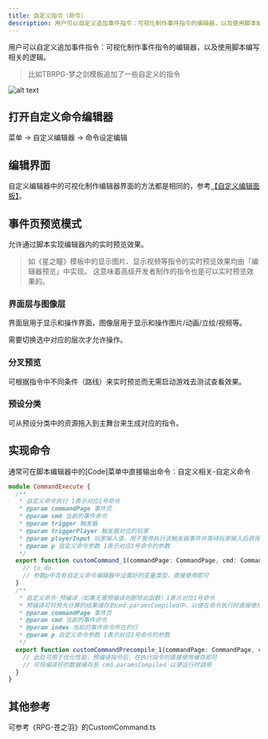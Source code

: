 ```yaml
---
title: 自定义指令（命令）
description: 用户可以自定义追加事件指令：可视化制作事件指令的编辑器，以及使用脚本编写相关的逻辑。
---
```


用户可以自定义追加事件指令：可视化制作事件指令的编辑器，以及使用脚本编写相关的逻辑。

> 比如TBRPG-梦之剑模板追加了一些自定义的指令

![alt text](https://assbak.gcw.wiki/gcw/image/zh_hans/getting-started/19.edit/1.index/image-7.png)

## 打开自定义命令编辑器

菜单 -> 自定义编辑器 -> 命令设定编辑

## 编辑界面

自定义编辑器中的可视化制作编辑器界面的方法都是相同的，参考[【自定义编辑面板】](/zh_hans/getting-started/edit/editui)。

## 事件页预览模式

允许通过脚本实现编辑器内的实时预览效果。

> 如《星之瞳》模板中的显示图片、显示视频等指令的实时预览效果均由「编辑器预览」中实现。
> 这意味着高级开发者制作的指令也是可以实时预览效果的。

### 界面层与图像层

界面层用于显示和操作界面，图像层用于显示和操作图片/动画/立绘/视频等。

需要切换选中对应的层次才允许操作。

### 分叉预览

可根据指令中不同条件（路线）来实时预览而无需启动游戏去测试查看效果。

### 预设分类

可从预设分类中的资源拖入到主舞台来生成对应的指令。

## 实现命令

通常可在脚本编辑器中的[Code]菜单中直接输出命令：自定义相关-自定义命令

```ts [Script.ts]
module CommandExecute {
  /**
   * 自定义命令执行 1表示对应1号命令
   * @param commandPage 事件页
   * @param cmd 当前的事件命令
   * @param trigger 触发器
   * @param triggerPlayer 触发器对应的玩家
   * @param playerInput 玩家输入值，用于暂停执行该触发器事件并等待玩家输入后获得的值，执行完该函数后会被清空
   * @param p 自定义命令参数 1表示对应1号命令的参数
   */
  export function customCommand_1(commandPage: CommandPage, cmd: Command, trigger: CommandTrigger, triggerPlayer: ClientPlayer, playerInput: any[], p: CustomCommandParams_1): void {
    // to do
    // 参数p中含有自定义命令编辑器中设置好的变量类型，直接使用即可
  }
  /**
   * 自定义命令-预编译（如果无需预编译则删除此函数）1表示对应1号命令
   * 预编译可将预先计算的结果储存到cmd.paramsCompiled中，以便在命令执行时直接使用，减少计算量以提升执行性能
   * @param commandPage 事件页
   * @param cmd 当前的事件命令
   * @param index 当前的事件命令所在的行
   * @param p 自定义命令参数 1表示对应1号命令的参数
   */
  export function customCommandPrecompile_1(commandPage: CommandPage, cmd: Command, index: number, p: CustomCommandParams_1): void {
    // 此处可用于优化性能，预编译指令后，在执行指令时直接使用缓存即可
    // 可将编译好的数据储存至 cmd.paramsCompiled 以便运行时调用
  }
}
```

## 其他参考

可参考《RPG-苍之羽》的CustomCommand.ts

<!-- ## 脚本资料

- API-单机版-事件命令:Command
- API-单机版-事件页:CommandPage
- API-单机版-触发器:CommandTrigger
- API-单机版-客户端命令处理:GameCommand
- API-网络版-事件命令:Command
- API-网络版-事件页:CommandPage
- API-网络版-触发器:CommandTrigger
- API-网络版-客户端命令处理:GameCommand -->
